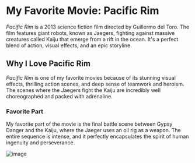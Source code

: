 # My Favorite Movie: Pacific Rim

*Pacific Rim* is a 2013 science fiction film directed by Guillermo del Toro. The film features giant robots, known as Jaegers, fighting against massive creatures called Kaiju that emerge from a rift in the ocean. It's a perfect blend of action, visual effects, and an epic storyline.

## Why I Love Pacific Rim
*Pacific Rim* is one of my favorite movies because of its stunning visual effects, thrilling action scenes, and deep sense of teamwork and heroism. The scenes where the Jaegers fight the Kaiju are incredibly well choreographed and packed with adrenaline.

### Favorite Part
My favorite part of the movie is the final battle scene between Gypsy Danger and the Kaiju, where the Jaeger uses an oil rig as a weapon. The entire sequence is intense, and it perfectly encapsulates the spirit of human ingenuity and perseverance.

![image](https://github.com/user-attachments/assets/d59b4366-8a63-47dc-9606-9853d034311c)

